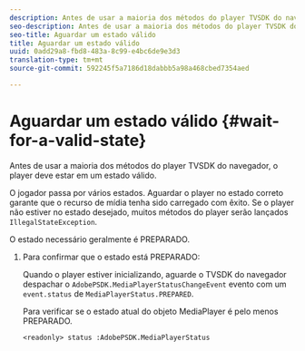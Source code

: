 ```yaml
---
description: Antes de usar a maioria dos métodos do player TVSDK do navegador, o player deve estar em um estado válido.
seo-description: Antes de usar a maioria dos métodos do player TVSDK do navegador, o player deve estar em um estado válido.
seo-title: Aguardar um estado válido
title: Aguardar um estado válido
uuid: 0add29a8-fbd8-483a-8c99-e4bc6de9e3d3
translation-type: tm+mt
source-git-commit: 592245f5a7186d18dabbb5a98a468cbed7354aed

---
```



# Aguardar um estado válido {#wait-for-a-valid-state}

Antes de usar a maioria dos métodos do player TVSDK do navegador, o player deve estar em um estado válido.

O jogador passa por vários estados. Aguardar o player no estado correto garante que o recurso de mídia tenha sido carregado com êxito. Se o player não estiver no estado desejado, muitos métodos do player serão lançados `IllegalStateException`.

O estado necessário geralmente é PREPARADO.

1. Para confirmar que o estado está PREPARADO:

   Quando o player estiver inicializando, aguarde o TVSDK do navegador despachar o `AdobePSDK.MediaPlayerStatusChangeEvent` evento com um `event.status` de `MediaPlayerStatus.PREPARED`.

   Para verificar se o estado atual do objeto MediaPlayer é pelo menos PREPARADO.

   ```
   <readonly> status :AdobePSDK.MediaPlayerStatus
   ```

